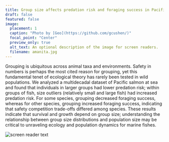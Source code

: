 ```yaml
---
title: Group size affects predation risk and foraging success in Pacific salmon
draft: false
featured: false
image:
  placement: 1
  caption: "Photo by [Geo](https://github.com/gcushen/)"
  focal_point: "Center"
  preview_only: true
  alt_text: An optional description of the image for screen readers.
  filename: amanita.jpg
---
```

Grouping is ubiquitous across animal taxa and environments. Safety in numbers is perhaps the most cited reason for grouping, yet this fundamental tenet of ecological theory has rarely been tested in wild populations. We analyzed a multidecadal dataset of Pacific salmon at sea and found that individuals in larger groups had lower predation risk; within groups of fish, size outliers (relatively small and large fish) had increased predation risk. For some species, grouping decreased foraging success, whereas for other species, grouping increased foraging success, indicating that safety competition trade-offs differed among species. These results indicate that survival and growth depend on group size; understanding the relationship between group size distributions and population size may be critical to unraveling ecology and population dynamics for marine fishes.

![screen reader text](hansenmushroom.JPG "Mushroom sample along a transect at Hansen Creek")

